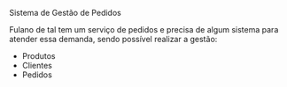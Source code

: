 Sistema de Gestão de Pedidos

Fulano de tal tem um serviço de pedidos e precisa de algum sistema para atender essa demanda, sendo possível realizar a gestão:

- Produtos
- Clientes
- Pedidos

